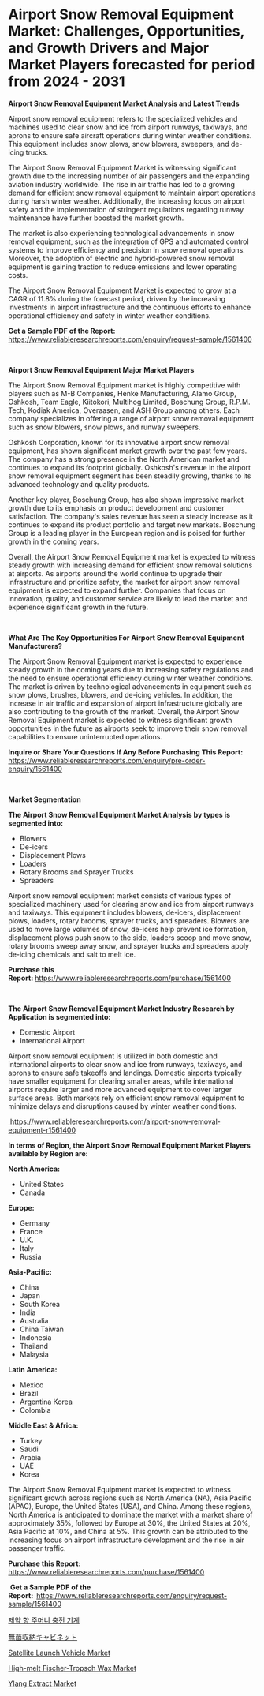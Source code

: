 <p><h1>Airport Snow Removal Equipment Market: Challenges, Opportunities, and Growth Drivers and Major Market Players forecasted for period from 2024 - 2031</h1></p><p><strong>Airport Snow Removal Equipment Market Analysis and Latest Trends</strong></p>
<p><p>Airport snow removal equipment refers to the specialized vehicles and machines used to clear snow and ice from airport runways, taxiways, and aprons to ensure safe aircraft operations during winter weather conditions. This equipment includes snow plows, snow blowers, sweepers, and de-icing trucks.</p><p>The Airport Snow Removal Equipment Market is witnessing significant growth due to the increasing number of air passengers and the expanding aviation industry worldwide. The rise in air traffic has led to a growing demand for efficient snow removal equipment to maintain airport operations during harsh winter weather. Additionally, the increasing focus on airport safety and the implementation of stringent regulations regarding runway maintenance have further boosted the market growth.</p><p>The market is also experiencing technological advancements in snow removal equipment, such as the integration of GPS and automated control systems to improve efficiency and precision in snow removal operations. Moreover, the adoption of electric and hybrid-powered snow removal equipment is gaining traction to reduce emissions and lower operating costs.</p><p>The Airport Snow Removal Equipment Market is expected to grow at a CAGR of 11.8% during the forecast period, driven by the increasing investments in airport infrastructure and the continuous efforts to enhance operational efficiency and safety in winter weather conditions.</p></p>
<p><strong>Get a Sample PDF of the Report:&nbsp;</strong> <a href="https://www.reliableresearchreports.com/enquiry/request-sample/1561400">https://www.reliableresearchreports.com/enquiry/request-sample/1561400</a></p>
<p>&nbsp;</p>
<p><strong>Airport Snow Removal Equipment Major Market Players</strong></p>
<p><p>The Airport Snow Removal Equipment market is highly competitive with players such as M-B Companies, Henke Manufacturing, Alamo Group, Oshkosh, Team Eagle, Kiitokori, Multihog Limited, Boschung Group, R.P.M. Tech, Kodiak America, Overaasen, and ASH Group among others. Each company specializes in offering a range of airport snow removal equipment such as snow blowers, snow plows, and runway sweepers.</p><p>Oshkosh Corporation, known for its innovative airport snow removal equipment, has shown significant market growth over the past few years. The company has a strong presence in the North American market and continues to expand its footprint globally. Oshkosh's revenue in the airport snow removal equipment segment has been steadily growing, thanks to its advanced technology and quality products.</p><p>Another key player, Boschung Group, has also shown impressive market growth due to its emphasis on product development and customer satisfaction. The company's sales revenue has seen a steady increase as it continues to expand its product portfolio and target new markets. Boschung Group is a leading player in the European region and is poised for further growth in the coming years.</p><p>Overall, the Airport Snow Removal Equipment market is expected to witness steady growth with increasing demand for efficient snow removal solutions at airports. As airports around the world continue to upgrade their infrastructure and prioritize safety, the market for airport snow removal equipment is expected to expand further. Companies that focus on innovation, quality, and customer service are likely to lead the market and experience significant growth in the future.</p></p>
<p>&nbsp;</p>
<p><strong>What Are The Key Opportunities For Airport Snow Removal Equipment Manufacturers?</strong></p>
<p><p>The Airport Snow Removal Equipment market is expected to experience steady growth in the coming years due to increasing safety regulations and the need to ensure operational efficiency during winter weather conditions. The market is driven by technological advancements in equipment such as snow plows, brushes, blowers, and de-icing vehicles. In addition, the increase in air traffic and expansion of airport infrastructure globally are also contributing to the growth of the market. Overall, the Airport Snow Removal Equipment market is expected to witness significant growth opportunities in the future as airports seek to improve their snow removal capabilities to ensure uninterrupted operations.</p></p>
<p><strong>Inquire or Share Your Questions If Any Before Purchasing This Report:</strong> <a href="https://www.reliableresearchreports.com/enquiry/pre-order-enquiry/1561400">https://www.reliableresearchreports.com/enquiry/pre-order-enquiry/1561400</a></p>
<p>&nbsp;</p>
<p><strong>Market Segmentation</strong></p>
<p><strong>The Airport Snow Removal Equipment Market Analysis by types is segmented into:</strong></p>
<p><ul><li>Blowers</li><li>De-icers</li><li>Displacement Plows</li><li>Loaders</li><li>Rotary Brooms and Sprayer Trucks</li><li>Spreaders</li></ul></p>
<p><p>Airport snow removal equipment market consists of various types of specialized machinery used for clearing snow and ice from airport runways and taxiways. This equipment includes blowers, de-icers, displacement plows, loaders, rotary brooms, sprayer trucks, and spreaders. Blowers are used to move large volumes of snow, de-icers help prevent ice formation, displacement plows push snow to the side, loaders scoop and move snow, rotary brooms sweep away snow, and sprayer trucks and spreaders apply de-icing chemicals and salt to melt ice.</p></p>
<p><strong>Purchase this Report:&nbsp;</strong><a href="https://www.reliableresearchreports.com/purchase/1561400">https://www.reliableresearchreports.com/purchase/1561400</a></p>
<p>&nbsp;</p>
<p><strong>The Airport Snow Removal Equipment Market Industry Research by Application is segmented into:</strong></p>
<p><ul><li>Domestic Airport</li><li>International Airport</li></ul></p>
<p><p>Airport snow removal equipment is utilized in both domestic and international airports to clear snow and ice from runways, taxiways, and aprons to ensure safe takeoffs and landings. Domestic airports typically have smaller equipment for clearing smaller areas, while international airports require larger and more advanced equipment to cover larger surface areas. Both markets rely on efficient snow removal equipment to minimize delays and disruptions caused by winter weather conditions.</p></p>
<p><a href="https://www.reliableresearchreports.com/airport-snow-removal-equipment-r1561400">&nbsp;https://www.reliableresearchreports.com/airport-snow-removal-equipment-r1561400</a></p>
<p><strong>In terms of Region, the Airport Snow Removal Equipment Market Players available by Region are:</strong></p>
<p>
    <p> <strong> North America: </strong>
        <ul>
            <li>United States</li>
            <li>Canada</li>
        </ul>
        </p> 
    <p> <strong> Europe: </strong>
        <ul>
            <li>Germany</li>
            <li>France</li>
            <li>U.K.</li>
            <li>Italy</li>
            <li>Russia</li>
        </ul>
        </p> 
    <p> <strong> Asia-Pacific: </strong>
        <ul>
            <li>China</li>
            <li>Japan</li>
            <li>South Korea</li>
            <li>India</li>
            <li>Australia</li>
            <li>China Taiwan</li>
            <li>Indonesia</li>
            <li>Thailand</li>
            <li>Malaysia</li>
        </ul>
        </p> 
    <p> <strong> Latin America: </strong>
        <ul>
            <li>Mexico</li>
            <li>Brazil</li>
            <li>Argentina Korea</li>
            <li>Colombia</li>
        </ul>
        </p> 
    <p> <strong> Middle East & Africa: </strong>
        <ul>
            <li>Turkey</li>
            <li>Saudi</li>
            <li>Arabia</li>
            <li>UAE</li>
            <li>Korea</li>
        </ul>
    </p>
    </p>
<p><p>The Airport Snow Removal Equipment market is expected to witness significant growth across regions such as North America (NA), Asia Pacific (APAC), Europe, the United States (USA), and China. Among these regions, North America is anticipated to dominate the market with a market share of approximately 35%, followed by Europe at 30%, the United States at 20%, Asia Pacific at 10%, and China at 5%. This growth can be attributed to the increasing focus on airport infrastructure development and the rise in air passenger traffic.</p></p>
<p><strong>Purchase this Report: </strong><a href="https://www.reliableresearchreports.com/purchase/1561400">https://www.reliableresearchreports.com/purchase/1561400</a></p>
<p>&nbsp;<strong>Get a Sample PDF of the Report:&nbsp;&nbsp;</strong><a href="https://www.reliableresearchreports.com/enquiry/request-sample/1561400">https://www.reliableresearchreports.com/enquiry/request-sample/1561400</a></p>
<p><strong></strong></p>
<p><p><a href="https://github.com/RichardLueilwitz787/Market-Research-Report-List-1/blob/main/629646024952.md">제약 향 주머니 충전 기계</a></p><p><a href="https://github.com/JacksonWiza1924/Market-Research-Report-List-1/blob/main/323426627032.md">無菌収納キャビネット</a></p><p><a href="https://github.com/Sherrillcrooksxa8i18ucf2m/Market-Research-Report-List-2/blob/main/satellite-launch-vehicle-market.md">Satellite Launch Vehicle Market</a></p><p><a href="https://www.linkedin.com/pulse/high-melt-fischer-tropsch-wax-market-research-report-key-tsmwe?trackingId=CdzJiAFbJFerZ%2B8MKlcs8g%3D%3D">High-melt Fischer-Tropsch Wax Market</a></p><p><a href="https://www.linkedin.com/pulse/ylang-extract-market-insights-players-forecast-till-2031-sxbxe?trackingId=UYA04RfGt1WlFpJ%2FYh1rlA%3D%3D">Ylang Extract Market</a></p></p>
